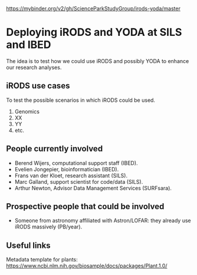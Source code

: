 https://mybinder.org/v2/gh/ScienceParkStudyGroup/irods-yoda/master

# Deploying iRODS and YODA at SILS and IBED
The idea is to test how we could use iRODS and possibly YODA to enhance our research analyses. 

## iRODS use cases
To test the possible scenarios in which iRODS could be used. 
1. Genomics 
2. XX
3. YY
4. etc.

## People currently involved 
- Berend Wijers, computational support staff (IBED).
- Evelien Jongepier, bioinformatician (IBED).
- Frans van der Kloet, research assistant (SILS).
- Marc Galland, support scientist for code/data (SILS).
- Arthur Newton, Advisor Data Management Services (SURFsara).

## Prospective people that could be involved
- Someone from astronomy affiliated with Astron/LOFAR: they already use iRODS massively (PB/year).

## Useful links
Metadata template for plants: https://www.ncbi.nlm.nih.gov/biosample/docs/packages/Plant.1.0/
